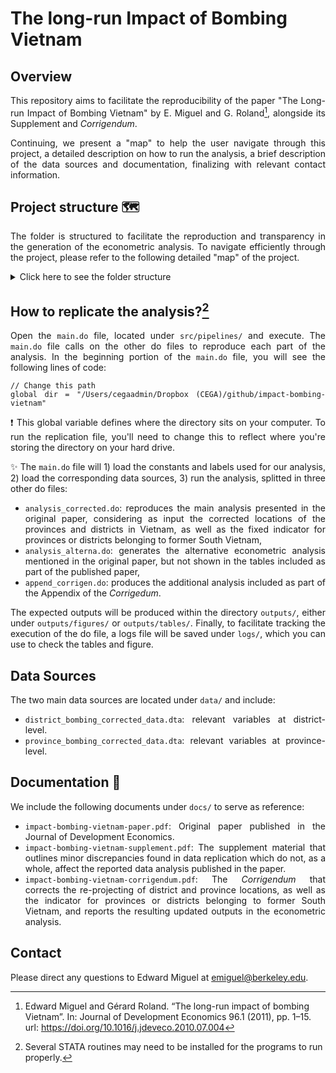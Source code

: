 # The long-run Impact of Bombing Vietnam

## Overview

<div align="justify">

This repository aims to facilitate the reproducibility of the paper "The Long-run Impact of Bombing Vietnam" by E. Miguel and G. Roland[^1], alongside its Supplement and *Corrigendum*.

Continuing, we present a "map" to help the user navigate through this project, a detailed description on how to run the analysis, a brief description of the data sources and documentation, finalizing with relevant contact information.

</div>

## Project structure :world_map:

<div align="justify">

The folder is structured to facilitate the reproduction and transparency in the generation of the econometric analysis. To navigate efficiently through the project, please refer to the following detailed "map" of the project.

</div>

<details>
  <summary> Click here to see the folder structure </summary>

```
├── README.md          <- The top-level README for users.
├── data
│   ├── clean          <- Data used as input for the analysis.
│     ├── district_bombing_corrected.dta
│     └── province_bombing_corrected.dta
│
├── docs               <- Documentation associated with the paper.
│   └── impact-bombing-vietnam-supplement.pdf   
│   └── impact-bombing-vietnam-corrigendum.pdf   
│   └── impact-bombing-vietnam-paper.pdf    
│
├── outputs            <- Outputs produced by the source code
│   └── figures        <- Generated graphics and figures to be used in reporting
│   └── tables         <- Generated tables to be used in reporting
│
└── src                <- Source code for to reproduce analysis
    ├── general        <- Scripts contaning the constants used in the project. 
    │   ├──  constants.do
    │   ├──  lab_dis.do
    │   └──  lab_pro.do
    │
    └── pipelines      <- Scripts contaning the main code to reproduce the analysis.
        ├──  main.do
        ├──  analysis_alterna.do
        ├──  analysis_corrected.do
        └──  append_corrigen.do 

```

</details>

## How to replicate the analysis?[^3]  

<div align="justify">

Open the `main.do` file, located under `src/pipelines/` and execute. The `main.do` file calls on the other do files to reproduce each part of the analysis. In the beginning portion of the `main.do` file, you will see the following lines of code:

```{stata}
// Change this path
global dir = "/Users/cegaadmin/Dropbox (CEGA)/github/impact-bombing-vietnam"
```

:exclamation: This global variable defines where the directory sits on your computer. To run the replication file, you'll need to change this to reflect where you're storing the directory on your hard drive.

:sparkles: The `main.do` file will 1) load the constants and labels used for our analysis, 2) load the corresponding data sources, 3) run the analysis, splitted in three other do files:

+ `analysis_corrected.do`: reproduces the main analysis presented in the original paper, considering as input the corrected locations of the provinces and districts in Vietnam, as well as the fixed indicator for provinces or districts belonging to former South Vietnam, 
+ `analysis_alterna.do`: generates the alternative econometric analysis mentioned in the original paper, but not shown in the tables included as part of the published paper,
+ `append_corrigen.do`: produces the additional analysis included as part of the Appendix of the *Corrigedum*.

The expected outputs will be produced within the directory `outputs/`, either under `outputs/figures/` or `outputs/tables/`. Finally, to facilitate tracking the execution of the do file, a logs file will be saved under `logs/`, which you can use to check the tables and figure. 

</div>

## Data Sources

<div align="justify">


The two main data sources are located under `data/` and include:

+ `district_bombing_corrected_data.dta`: relevant variables at district-level.
+ `province_bombing_corrected_data.dta`: relevant variables at province-level.

</div>

## Documentation :newspaper:

<div align="justify">

We include the following documents under `docs/` to serve as reference:

+ `impact-bombing-vietnam-paper.pdf`: Original paper published in the Journal of Development Economics.
+ `impact-bombing-vietnam-supplement.pdf`: The supplement material that outlines minor discrepancies found in data replication which do not, as a whole, affect the reported data analysis published in the paper.
+ `impact-bombing-vietnam-corrigendum.pdf`: The *Corrigendum* that corrects the re-projecting of district and
province locations, as well as the indicator for provinces or districts belonging to former South Vietnam, and reports the resulting updated outputs in the econometric analysis.

</div>

## Contact

Please direct any questions to Edward Miguel at emiguel@berkeley.edu. 






[^1]: Edward Miguel and Gérard Roland. “The long-run impact of bombing Vietnam”. In: Journal of Development Economics 96.1 (2011), pp. 1–15. url:  https://doi.org/10.1016/j.jdeveco.2010.07.004

[^2]: Supplement of "The Long-run Impact of Bombing Vietnam" and the *Corrigendum* to "The Long-run Impact of Bombing Vietnam". 

[^3]: Several STATA routines may need to be installed for the programs to run properly. 

